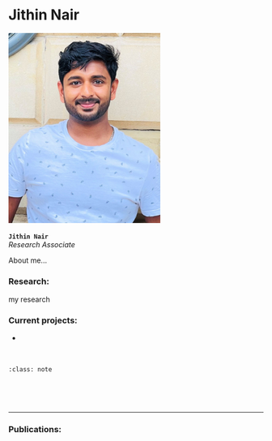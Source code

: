# Jithin Nair

<img src="../../img/members/jithin.jpg" width="300">


**`Jithin Nair`**  
_Research Associate_  
[<i class="fa-brands fa-twitter fa-lg" style="color:#2a67cf"></i>](https://twitter.com/JithinDNair)
[<i class="fa-brands fa-linkedin-in fa-lg" style="color:#5a97d8"></i>](https://www.linkedin.com/in/jithin-d-nair-1bbaa5164/?originalSubdomain=uk)
[<i class="fa-brands fa-researchgate" style="color: #57dba8;"></i>](https://www.researchgate.net/profile/Jithin-Nair-2)
[<i class="fa-brands fa-orcid" style="color: #6eee5d;"></i>](https://orcid.org/0000-0002-7351-3179)
[<i class="fa-solid fa-building-columns" style="color: #d74242;"></i>](https://research-information.bris.ac.uk/en/persons/jithin-d-nair-2)
[<i class="fa-solid fa-envelope"></i>](mailto:jithin.nair@bristol.ac.uk)


About me... 

### Research:
 
my research 


### Current projects:

- 


&nbsp;


```{admonition} Outside of the lab
:class: note



``` 


&nbsp;

---


### Publications:

